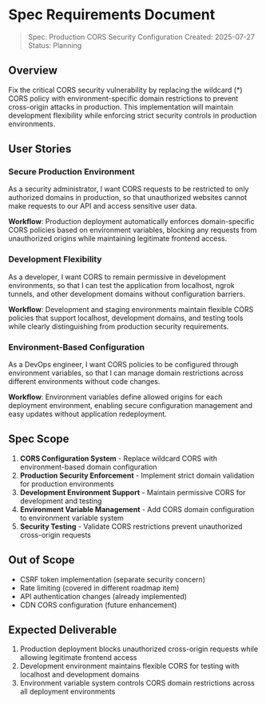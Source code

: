 # Spec Requirements Document

> Spec: Production CORS Security Configuration
> Created: 2025-07-27
> Status: Planning

## Overview

Fix the critical CORS security vulnerability by replacing the wildcard (*) CORS policy with environment-specific domain restrictions to prevent cross-origin attacks in production. This implementation will maintain development flexibility while enforcing strict security controls in production environments.

## User Stories

### Secure Production Environment

As a security administrator, I want CORS requests to be restricted to only authorized domains in production, so that unauthorized websites cannot make requests to our API and access sensitive user data.

**Workflow**: Production deployment automatically enforces domain-specific CORS policies based on environment variables, blocking any requests from unauthorized origins while maintaining legitimate frontend access.

### Development Flexibility

As a developer, I want CORS to remain permissive in development environments, so that I can test the application from localhost, ngrok tunnels, and other development domains without configuration barriers.

**Workflow**: Development and staging environments maintain flexible CORS policies that support localhost, development domains, and testing tools while clearly distinguishing from production security requirements.

### Environment-Based Configuration

As a DevOps engineer, I want CORS policies to be configured through environment variables, so that I can manage domain restrictions across different environments without code changes.

**Workflow**: Environment variables define allowed origins for each deployment environment, enabling secure configuration management and easy updates without application redeployment.

## Spec Scope

1. **CORS Configuration System** - Replace wildcard CORS with environment-based domain configuration
2. **Production Security Enforcement** - Implement strict domain validation for production environments  
3. **Development Environment Support** - Maintain permissive CORS for development and testing
4. **Environment Variable Management** - Add CORS domain configuration to environment variable system
5. **Security Testing** - Validate CORS restrictions prevent unauthorized cross-origin requests

## Out of Scope

- CSRF token implementation (separate security concern)
- Rate limiting (covered in different roadmap item)
- API authentication changes (already implemented)
- CDN CORS configuration (future enhancement)

## Expected Deliverable

1. Production deployment blocks unauthorized cross-origin requests while allowing legitimate frontend access
2. Development environment maintains flexible CORS for testing with localhost and development domains
3. Environment variable system controls CORS domain restrictions across all deployment environments